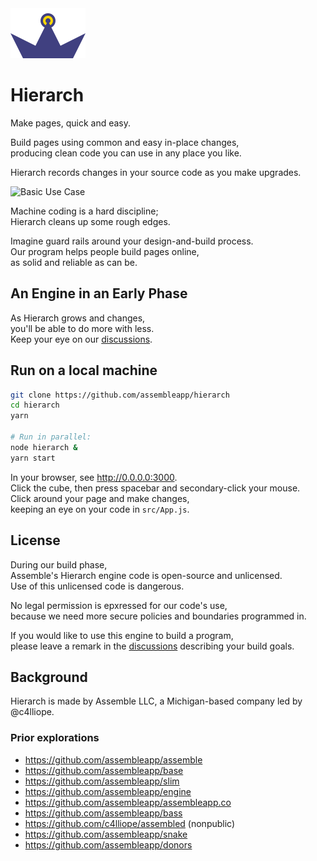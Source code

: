 <img src="./src/hierarch.svg" height="80" width="120" />

# Hierarch

Make pages, quick and easy.

Build pages using common and easy in-place changes,  
producing clean code you can use in any place you like.

Hierarch records changes in your source code as you make upgrades.

![Basic Use Case](./recordings/basic_use_case.gif)

Machine coding is a hard discipline;  
Hierarch cleans up some rough edges.

Imagine guard rails around your design-and-build process.  
Our program helps people build pages online,  
as solid and reliable as can be.

## An Engine in an Early Phase

As Hierarch grows and changes,  
you'll be able to do more with less.  
Keep your eye on our [discussions].

## Run on a local machine

```bash
git clone https://github.com/assembleapp/hierarch
cd hierarch
yarn

# Run in parallel:
node hierarch &
yarn start
```

In your browser, see <http://0.0.0.0:3000>.  
Click the cube, then press spacebar and secondary-click your mouse.  
Click around your page and make changes,  
keeping an eye on your code in `src/App.js`.

## License

During our build phase,  
Assemble's Hierarch engine code is open-source and unlicensed.  
Use of this unlicensed code is dangerous.

No legal permission is epxressed for our code's use,  
because we need more secure policies and boundaries programmed in.

If you would like to use this engine to build a program,  
please leave a remark in the [discussions] describing your build goals.

[discussions]: https://github.com/assembleapp/hierarch/discussions

## Background

Hierarch is made by Assemble LLC, a Michigan-based company led by @c4lliope.

### Prior explorations

* https://github.com/assembleapp/assemble
* https://github.com/assembleapp/base
* https://github.com/assembleapp/slim
* https://github.com/assembleapp/engine
* https://github.com/assembleapp/assembleapp.co
* https://github.com/assembleapp/bass
* https://github.com/c4lliope/assembled (nonpublic)
* https://github.com/assembleapp/snake
* https://github.com/assembleapp/donors
